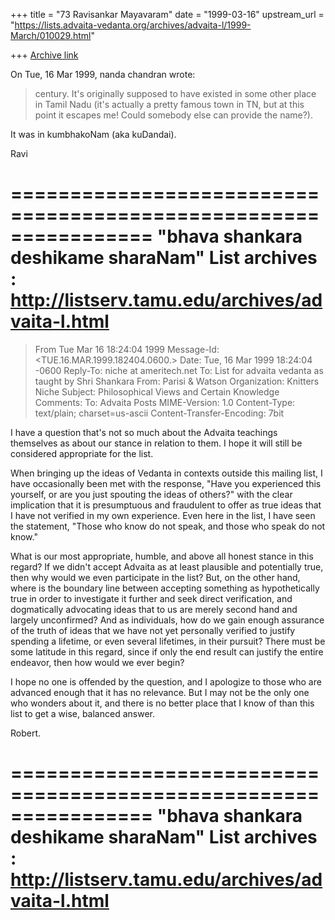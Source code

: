 +++
title = "73 Ravisankar Mayavaram"
date = "1999-03-16"
upstream_url = "https://lists.advaita-vedanta.org/archives/advaita-l/1999-March/010029.html"

+++
[Archive link](https://lists.advaita-vedanta.org/archives/advaita-l/1999-March/010029.html)

On Tue, 16 Mar 1999, nanda chandran wrote:

> century. It's originally supposed to have existed in some other place in
> Tamil Nadu (it's actually a pretty famous town in TN, but at this point
> it escapes me! Could somebody else can provide the name?).

 It was in kumbhakoNam (aka kuDandai).

Ravi

================================================================
"bhava shankara deshikame sharaNam"
List archives : http://listserv.tamu.edu/archives/advaita-l.html
================================================================

>From  Tue Mar 16 18:24:04 1999
Message-Id: <TUE.16.MAR.1999.182404.0600.>
Date: Tue, 16 Mar 1999 18:24:04 -0600
Reply-To: niche at ameritech.net
To: List for advaita vedanta as taught by Shri Shankara
        <ADVAITA-L at TAMU.EDU>
From: Parisi & Watson <niche at AMERITECH.NET>
Organization: Knitters Niche
Subject: Philosophical Views and Certain Knowledge
Comments: To: Advaita Posts <advaita-l at tamu.edu>
MIME-Version: 1.0
Content-Type: text/plain; charset=us-ascii
Content-Transfer-Encoding: 7bit

I have a question that's not so much about the Advaita teachings
themselves as about our stance in relation to them. I hope it will still
be considered appropriate for the list.

When bringing up the ideas of Vedanta in contexts outside this mailing
list, I have occasionally been met with the response, "Have you
experienced this yourself, or are you just spouting the ideas of
others?" with the clear implication that it is presumptuous and
fraudulent to offer as true ideas that I have not verified in my own
experience. Even here in the list, I have seen the statement, "Those who
know do not speak, and those who speak do not know."

What is our most appropriate, humble, and above all honest stance in
this regard? If we didn't accept Advaita as at least plausible and
potentially true, then why would we even participate in the list? But,
on the other hand, where is the boundary line between accepting
something as hypothetically true in order to investigate it further and
seek direct verification, and dogmatically advocating ideas that to us
are merely second hand and largely unconfirmed? And as individuals, how
do we gain enough assurance of the truth of ideas that we have not yet
personally verified to justify spending a lifetime, or even several
lifetimes, in their pursuit? There must be some latitude in this regard,
since if only the end result can justify the entire endeavor, then how
would we ever
begin?

I hope no one is offended by the question, and I apologize to those who
are advanced enough that it has no relevance. But I may not be the only
one who wonders about it, and there is no better place that I know of
than this list to get a wise, balanced answer.

Robert.

================================================================
"bhava shankara deshikame sharaNam"
List archives : http://listserv.tamu.edu/archives/advaita-l.html
================================================================


